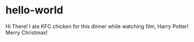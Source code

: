 # hello-world

Hi There!
I ate KFC chicken for this dinner while watching film, Harry Potter!
Merry Christmas!
